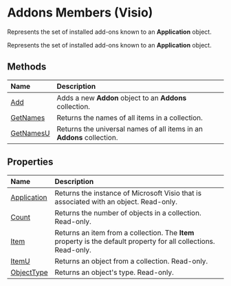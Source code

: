 
# Addons Members (Visio)
Represents the set of installed add-ons known to an  **Application** object.

Represents the set of installed add-ons known to an  **Application** object.


## Methods



|**Name**|**Description**|
|:-----|:-----|
|[Add](e0bc6a13-3063-0e1d-09b8-4a9c377695e6.md)|Adds a new  **Addon** object to an **Addons** collection.|
|[GetNames](b0f0fc37-0dfd-b61e-399e-10fb8c8b4b43.md)|Returns the names of all items in a collection.|
|[GetNamesU](a29fad6a-660a-c1d9-2d78-7b8e9a28d4fc.md)|Returns the universal names of all items in an  **Addons** collection.|

## Properties



|**Name**|**Description**|
|:-----|:-----|
|[Application](9ff50b95-8ac5-407b-6c93-c5c805efb3ab.md)|Returns the instance of Microsoft Visio that is associated with an object. Read-only.|
|[Count](06a4d0b5-1ec9-afbc-0be7-b03fe48bd2f9.md)|Returns the number of objects in a collection. Read-only.|
|[Item](e076376a-d003-7250-2d14-a7ebe1568e75.md)|Returns an item from a collection. The  **Item** property is the default property for all collections. Read-only.|
|[ItemU](58f6f871-1224-4558-c2b4-c1ea4b1ed6a7.md)|Returns an object from a collection. Read-only.|
|[ObjectType](d5a0ed1c-d242-3cf3-de0e-419e76bf71b6.md)|Returns an object's type. Read-only.|
